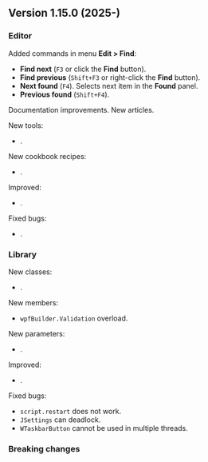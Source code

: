 ## Version 1.15.0 (2025-)

### Editor

Added commands in menu **Edit > Find**:
- **Find next** (`F3` or click the **Find** button).
- **Find previous** (`Shift+F3` or right-click the **Find** button).
- **Next found** (`F4`). Selects next item in the **Found** panel.
- **Previous found** (`Shift+F4`).

Documentation improvements. New articles.

New tools:
- .

New cookbook recipes:
- .

Improved:
- .

Fixed bugs:
- .

### Library
New classes:
- .

New members:
- `wpfBuilder.Validation` overload.

New parameters:
- .

Improved:
- .

Fixed bugs:
- `script.restart` does not work.
- `JSettings` can deadlock.
- `WTaskbarButton` cannot be used in multiple threads.

### Breaking changes
